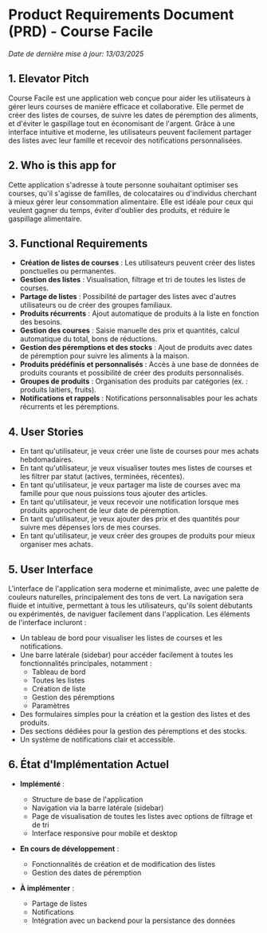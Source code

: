 # Product Requirements Document (PRD) - Course Facile

*Date de dernière mise à jour: 13/03/2025*

## 1. Elevator Pitch
Course Facile est une application web conçue pour aider les utilisateurs à gérer leurs courses de manière efficace et collaborative. Elle permet de créer des listes de courses, de suivre les dates de péremption des aliments, et d'éviter le gaspillage tout en économisant de l'argent. Grâce à une interface intuitive et moderne, les utilisateurs peuvent facilement partager des listes avec leur famille et recevoir des notifications personnalisées.

## 2. Who is this app for
Cette application s'adresse à toute personne souhaitant optimiser ses courses, qu'il s'agisse de familles, de colocataires ou d'individus cherchant à mieux gérer leur consommation alimentaire. Elle est idéale pour ceux qui veulent gagner du temps, éviter d'oublier des produits, et réduire le gaspillage alimentaire.

## 3. Functional Requirements
- **Création de listes de courses** : Les utilisateurs peuvent créer des listes ponctuelles ou permanentes.
- **Gestion des listes** : Visualisation, filtrage et tri de toutes les listes de courses.
- **Partage de listes** : Possibilité de partager des listes avec d'autres utilisateurs ou de créer des groupes familiaux.
- **Produits récurrents** : Ajout automatique de produits à la liste en fonction des besoins.
- **Gestion des courses** : Saisie manuelle des prix et quantités, calcul automatique du total, bons de réductions.
- **Gestion des péremptions et des stocks** : Ajout de produits avec dates de péremption pour suivre les aliments à la maison.
- **Produits prédéfinis et personnalisés** : Accès à une base de données de produits courants et possibilité de créer des produits personnalisés.
- **Groupes de produits** : Organisation des produits par catégories (ex. : produits laitiers, fruits).
- **Notifications et rappels** : Notifications personnalisables pour les achats récurrents et les péremptions.

## 4. User Stories
- En tant qu'utilisateur, je veux créer une liste de courses pour mes achats hebdomadaires.
- En tant qu'utilisateur, je veux visualiser toutes mes listes de courses et les filtrer par statut (actives, terminées, récentes).
- En tant qu'utilisateur, je veux partager ma liste de courses avec ma famille pour que nous puissions tous ajouter des articles.
- En tant qu'utilisateur, je veux recevoir une notification lorsque mes produits approchent de leur date de péremption.
- En tant qu'utilisateur, je veux ajouter des prix et des quantités pour suivre mes dépenses lors de mes courses.
- En tant qu'utilisateur, je veux créer des groupes de produits pour mieux organiser mes achats.

## 5. User Interface
L'interface de l'application sera moderne et minimaliste, avec une palette de couleurs naturelles, principalement des tons de vert. La navigation sera fluide et intuitive, permettant à tous les utilisateurs, qu'ils soient débutants ou expérimentés, de naviguer facilement dans l'application. Les éléments de l'interface incluront :
- Un tableau de bord pour visualiser les listes de courses et les notifications.
- Une barre latérale (sidebar) pour accéder facilement à toutes les fonctionnalités principales, notamment :
  - Tableau de bord
  - Toutes les listes
  - Création de liste
  - Gestion des péremptions
  - Paramètres
- Des formulaires simples pour la création et la gestion des listes et des produits.
- Des sections dédiées pour la gestion des péremptions et des stocks.
- Un système de notifications clair et accessible.

## 6. État d'Implémentation Actuel
- **Implémenté** :
  - Structure de base de l'application
  - Navigation via la barre latérale (sidebar)
  - Page de visualisation de toutes les listes avec options de filtrage et de tri
  - Interface responsive pour mobile et desktop
  
- **En cours de développement** :
  - Fonctionnalités de création et de modification des listes
  - Gestion des dates de péremption
  
- **À implémenter** :
  - Partage de listes
  - Notifications
  - Intégration avec un backend pour la persistance des données
